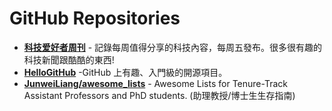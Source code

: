 # GitHub Repositories

- [**科技爱好者周刊**](https://github.com/ruanyf/weekly) - 記錄每周值得分享的科技內容，每周五發布。很多很有趣的科技新聞跟酷酷的東西!
- [**HelloGitHub**](https://github.com/521xueweihan/HelloGitHub) -GitHub 上有趣、入門級的開源項目。
- [**JunweiLiang/awesome_lists**](https://github.com/JunweiLiang/awesome_lists) - Awesome Lists for Tenure-Track Assistant Professors and PhD students. (助理教授/博士生生存指南)
